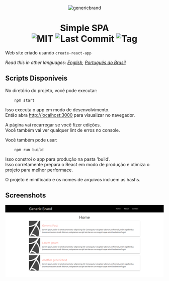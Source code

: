 <p align="center">
  <img src='https://github.com/rob-ec/poketimes/blob/master/public/favicon.ico' alt='genericbrand' />
</p>
<h1 align="center">Simple SPA<br/>
  <img src="https://img.shields.io/github/license/rob-ec/genericbrand-spa" alt="MIT"/>
  <img src="https://img.shields.io/github/last-commit/rob-ec/genericbrand-spa" alt="Last Commit"/>
  <img src="https://img.shields.io/github/v/tag/rob-ec/genericbrand-spa?include_prereleases" alt="Tag"/>
</h1>

Web site criado usando `create-react-app`  

*Read this in other languages: [English](README.md), [Português do Brasil](README.pt-BR.md)*  

Scripts Disponíveis
---
No diretório do projeto, você pode executar:  

```shell
    npm start
```

Isso executa o app em modo de desenvolvimento.  
Então abra [http://localhost:3000](http://localhost:3000) para visualizar no navegador.  

A página vai recarregar se você fizer edições.  
Você também vai ver qualquer lint de erros no console.  

Você também pode usar:

```shell
    npm run build
```

Isso constroi o app para produção na pasta 'build'.  
Isso corretamente prepara o React em modo de produção e otimiza o projeto para melhor performace.  

O projeto é minificado e os nomes de arquivos incluem as hashs.  

Screenshots
---
![Screenshot](https://github.com/rob-ec/genericbrand-spa/blob/master/preview/screenshot.png)
